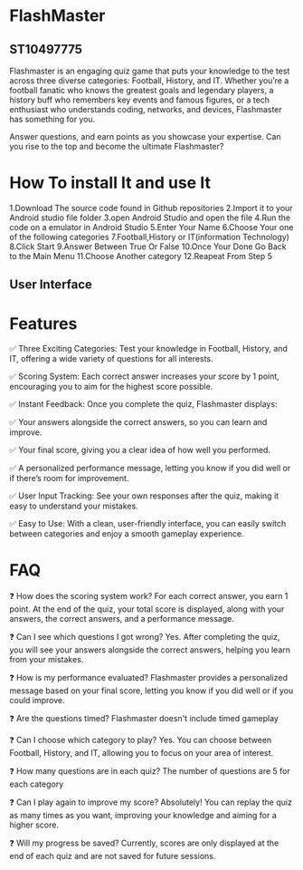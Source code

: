 # FlashMaster 
## ST10497775
Flashmaster is an engaging quiz game that puts your knowledge to the test across three diverse categories: Football, History, and IT. Whether you’re a football fanatic who knows the greatest goals and legendary players, a history buff who remembers key events and famous figures, or a tech enthusiast who understands coding, networks, and devices, Flashmaster has something for you.

Answer questions, and earn points as you showcase your expertise. Can you rise to the top and become the ultimate Flashmaster?


# How To install It and use  It
1.Download The source code found in Github repositories
2.Import it to your Android studio file folder
3.open Android Studio and open the file
4.Run the code on a emulator in Android Studio
5.Enter Your Name
6.Choose Your one of the following categories 
7.Football,History or IT(information Technology)
8.Click Start
9.Answer Between True Or False 
10.Once Your Done Go Back to the Main Menu
11.Choose Another category
12.Reapeat From Step 5 

## User Interface
# Features
✅ Three Exciting Categories: Test your knowledge in Football, History, and IT, offering a wide variety of questions for all interests.

✅ Scoring System: Each correct answer increases your score by 1 point, encouraging you to aim for the highest score possible.

✅ Instant Feedback: Once you complete the quiz, Flashmaster displays:

✅ Your answers alongside the correct answers, so you can learn and improve.

✅ Your final score, giving you a clear idea of how well you performed.

✅ A personalized performance message, letting you know if you did well or if there’s room for improvement.

✅ User Input Tracking: See your own responses after the quiz, making it easy to understand your mistakes.

✅ Easy to Use: With a clean, user-friendly interface, you can easily switch between categories and enjoy a smooth gameplay experience.
# FAQ
❓ How does the scoring system work?
For each correct answer, you earn 1 point. At the end of the quiz, your total score is displayed, along with your answers, the correct answers, and a performance message.

❓ Can I see which questions I got wrong?
Yes. After completing the quiz, you will see your answers alongside the correct answers, helping you learn from your mistakes.

❓ How is my performance evaluated?
Flashmaster provides a personalized message based on your final score, letting you know if you did well or if you could improve.

❓ Are the questions timed?
Flashmaster doesn't include timed gameplay

❓ Can I choose which category to play?
Yes. You can choose between Football, History, and IT, allowing you to focus on your area of interest.

❓ How many questions are in each quiz?
The number of questions are 5 for each category 

❓ Can I play again to improve my score?
Absolutely! You can replay the quiz as many times as you want, improving your knowledge and aiming for a higher score.

❓ Will my progress be saved?
Currently, scores are only displayed at the end of each quiz and are not saved for future sessions.